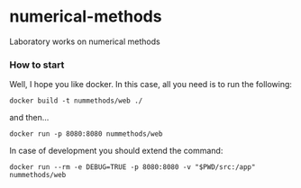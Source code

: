 # numerical-methods
Laboratory works on numerical methods

### How to start

Well, I hope you like docker. In this case, all you need is to run the following:

```
docker build -t nummethods/web ./ 
```
and then...
```
docker run -p 8080:8080 nummethods/web  
```
In case of development you should extend the command:

```
docker run --rm -e DEBUG=TRUE -p 8080:8080 -v "$PWD/src:/app" nummethods/web 
```



